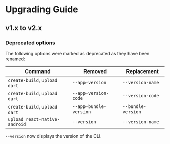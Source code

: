 # Upgrading Guide

## v1.x to v2.x

### Deprecated options

The following options were marked as deprecated as they have been renamed:

| Command                       | Removed                | Replacement        |
| ----------------------------- | ---------------------- | ------------------ |
| `create-build`, `upload dart` | `--app-version`        | `--version-name`   | 
| `create-build`, `upload dart` | `--app-version-code`   | `--version-code`   | 
| `create-build`, `upload dart` | `--app-bundle-version` | `--bundle-version` | 
| `upload react-native-android` | `--version`            | `--version-name`   | 

`--version` now displays the version of the CLI.